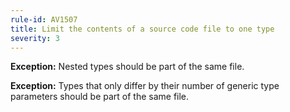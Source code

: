 ```yaml
---
rule-id: AV1507
title: Limit the contents of a source code file to one type
severity: 3
---
```

**Exception:** Nested types should be part of the same file.

**Exception:** Types that only differ by their number of generic type parameters should be part of the same file.
